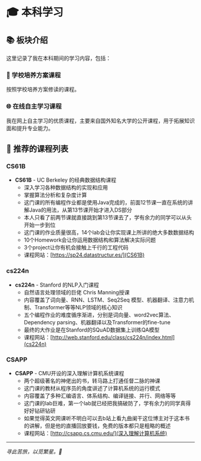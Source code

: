 # 🎓 本科学习

## 📚 板块介绍

这里记录了我在本科期间的学习内容，包括：

### 🏫 学校培养方案课程

按照学校培养方案修读的课程。

### 🌐 在线自主学习课程

我在网上自主学习的优质课程，主要来自国外知名大学的公开课程，用于拓展知识面和提升专业能力。

## 📖 推荐的课程列表

### CS61B

- **CS61B** - UC Berkeley 的经典数据结构课程
  - 深入学习各种数据结构的实现和应用
  - 掌握算法分析和复杂度计算
  - 这门课的所有编程作业都是使用Java完成的，前面12节课一直在系统的讲解Java的用法，从第13节课开始才进入DS部分
  - 本人只看了前两节课就直接跳到第13节课去了，学有余力的同学可以从头开始一步到位
  - 这门课的作业质量很高，14个lab会让你实现课上所讲的绝大多数数据结构
  - 10个Homework会让你运用数据结构和算法解决实际问题
  - 3个project让你有机会接触上千行的工程代码
  - 课程网站：[https://sp24.datastructur.es/](CS61B)

### cs224n

- **cs224n** - Stanford 的NLP入门课程
  - 自然语言处理领域的巨佬 Chris Manning授课
  - 内容覆盖了词向量、RNN、LSTM、Seq2Seq 模型、机器翻译、注意力机制、Transformer等等NLP领域的核心知识
  - 五个编程作业的难度循序渐进，分别是词向量、word2vec算法、Dependency parsing、机器翻译以及Transformer的fine-tune
  - 最终的大作业是在Stanford的SQuAD数据集上训练QA模型
  - 课程网站：[http://web.stanford.edu/class/cs224n/index.html](cs224n)

### CSAPP

- **CSAPP** - CMU开设的深入理解计算机系统课程
  - 两个超级著名的神佬出的书，转马路上打通任督二脉的神课
  - 这门课的教材从程序员的角度讲述了计算机系统的运行模式
  - 内容覆盖了多种汇编语言、体系结构、编译链接、并行、网络等等
  - 这门课的lab巨难，第一个lab就已经把我搞破防了，学有余力的同学真得好好钻研钻研
  - 如果觉得英文网课听不明白可以去b站上看九曲阑干这位博主对于这本书的讲解，但是他的直播回放要钱，免费的版本都只是粗略的概述
  - 课程网站：[http://csapp.cs.cmu.edu/](深入理解计算机系统)

---

*寻此苦旅，以觅繁星。💪*

